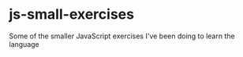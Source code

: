 # js-small-exercises

Some of the smaller JavaScript exercises I've been doing to learn the language
